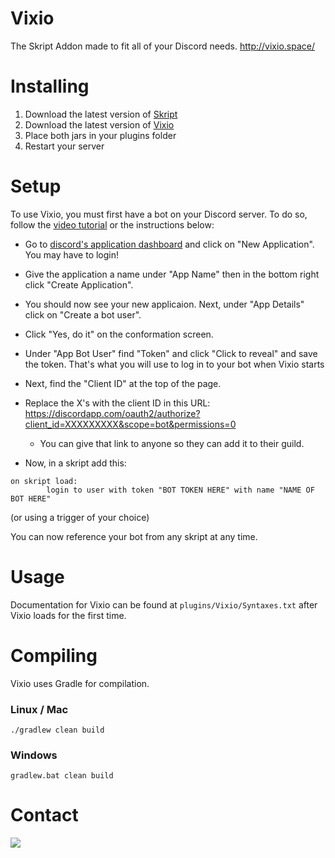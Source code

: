 # Vixio

The Skript Addon made to fit all of your Discord needs. http://vixio.space/

# Installing

1. Download the latest version of [Skript](https://github.com/bensku/Skript/releases)
2. Download the latest version of [Vixio](https://github.com/iBlitzkriegi/Vixio/releases)
3. Place both jars in your plugins folder
4. Restart your server

# Setup

To use Vixio, you must first have a bot on your Discord server. To do so, follow the [video tutorial](https://youtu.be/AXGETouUzoo) or the instructions below:

- Go to [discord's application dashboard](https://discordapp.com/developers/applications/me) and click on "New Application". You may have to login!
- Give the application a name under "App Name" then in the bottom right click "Create Application".
- You should now see your new applicaion. Next, under "App Details" click on "Create a bot user".
- Click "Yes, do it" on the conformation screen.
- Under "App Bot User" find "Token" and click "Click to reveal" and save the token. That's what you will use to log in to your bot when Vixio starts
- Next, find the "Client ID" at the top of the page.
- Replace the X's with the client ID in this URL: https://discordapp.com/oauth2/authorize?client_id=XXXXXXXXX&scope=bot&permissions=0 
    - You can give that link to anyone so they can add it to their guild. 

- Now, in a skript add this:
```
on skript load:
        login to user with token "BOT TOKEN HERE" with name "NAME OF BOT HERE"
```
(or using a trigger of your choice)

You can now reference your bot from any skript at any time.


# Usage

Documentation for Vixio can be found at `plugins/Vixio/Syntaxes.txt` after Vixio loads for the first time.

# Compiling

Vixio uses Gradle for compilation.

### Linux / Mac
```
./gradlew clean build
```

### Windows
```
gradlew.bat clean build
```

# Contact
<a href="http://www.vixio.space/discord"><img src="https://discordapp.com/api/v7/guilds/236641445363056651/widget.png?style=banner3"></a>



